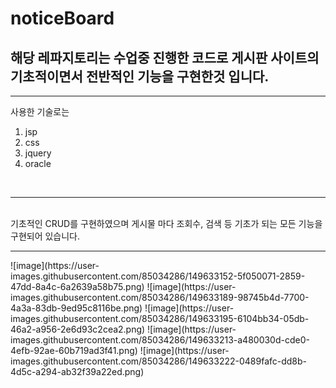 # noticeBoard
## 해당 레파지토리는 수업중 진행한 코드로 게시판 사이트의 기초적이면서 전반적인 기능을 구현한것 입니다.
___
사용한 기술로는 
1. jsp
2. css
3. jquery
4. oracle
<br>
<hr>
<br>기초적인 CRUD를 구현하였으며 게시물 마다 조회수, 검색 등 기초가 되는 모든 기능을 구현되어 있습니다.
<hr>
![image](https://user-images.githubusercontent.com/85034286/149633152-5f050071-2859-47dd-8a4c-6a2639a58b75.png)
![image](https://user-images.githubusercontent.com/85034286/149633189-98745b4d-7700-4a3a-83db-9ed95c8116be.png)
![image](https://user-images.githubusercontent.com/85034286/149633195-6104bb34-05db-46a2-a956-2e6d93c2cea2.png)
![image](https://user-images.githubusercontent.com/85034286/149633213-a480030d-cde0-4efb-92ae-60b719ad3f41.png)
![image](https://user-images.githubusercontent.com/85034286/149633222-0489fafc-dd8b-4d5c-a294-ab32f39a22ed.png)

